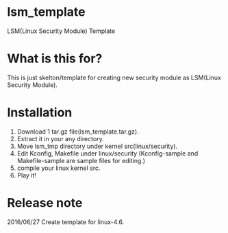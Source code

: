 # lsm_template
LSM(Linux Security Module) Template

# What is this for?
This is just skelton/template for creating new security module as LSM(Linux Security Module).

# Installation
1. Download 1 tar.gz file(lsm_template.tar.gz).
2. Extract it in your any directory.
3. Move lsm_tmp directory under kernel src(linux/security).
4. Edit Kconfig, Makefile under linux/security (Kconfig-sample and Makefile-sample are sample files for editing.)
5. compile your linux kernel src.
6. Play it!

# Release note
2016/06/27 Create template for linux-4.6.
